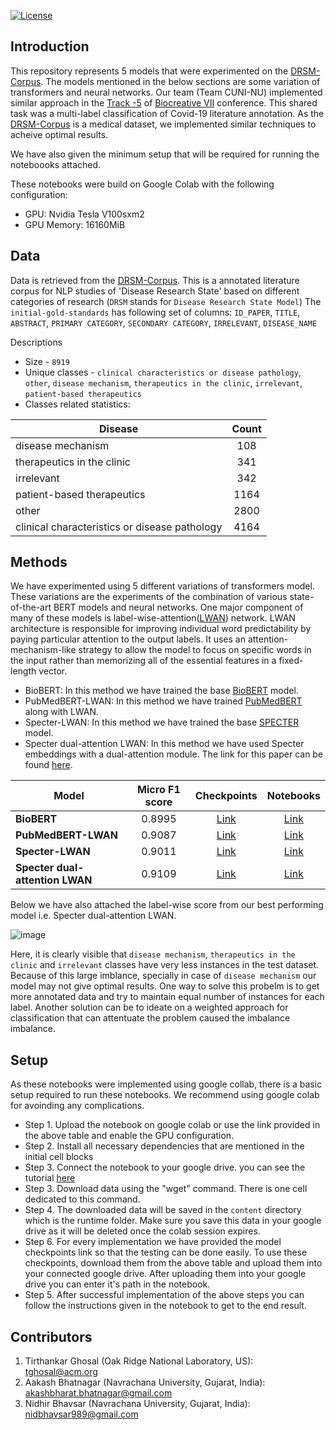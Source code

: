 [![License](https://img.shields.io/badge/License-Apache_2.0-blue.svg)](https://opensource.org/licenses/Apache-2.0)

## Introduction
This repository represents 5 models that were experimented on the [DRSM-Corpus](https://github.com/chanzuckerberg/DRSM-corpus). The models mentioned in the below sections are some variation of transformers and neural networks. Our team (Team CUNI-NU) implemented similar approach in the [Track -5](https://biocreative.bioinformatics.udel.edu/tasks/biocreative-vii/track-5/) of [Biocreative VII](https://biocreative.bioinformatics.udel.edu/tasks/biocreative-vii/) conference. This shared task was a multi-label classification of Covid-19 literature annotation. As the [DRSM-Corpus](https://github.com/chanzuckerberg/DRSM-corpus) is a medical dataset, we implemented similar techniques to acheive optimal results.

We have also given the minimum setup that will be required for running the noteboooks attached. 

These notebooks were build on Google Colab with the following configuration:

* GPU: Nvidia Tesla V100sxm2  
* GPU Memory: 16160MiB



## Data
Data is retrieved from the [DRSM-Corpus](https://github.com/chanzuckerberg/DRSM-corpus). This is a annotated literature corpus for NLP studies of 'Disease Research State' based on different categories of research (`DRSM` stands for `Disease Research State Model`)
The `initial-gold-standards` has following set of columns:
  `ID_PAPER`, `TITLE`, `ABSTRACT`, `PRIMARY CATEGORY`, `SECONDARY CATEGORY`, `IRRELEVANT`, `DISEASE_NAME`

Descriptions
* Size - `8919`
* Unique classes - `clinical characteristics or disease pathology`, `other`, `disease mechanism`, `therapeutics in the clinic`, `irrelevant`, `patient-based therapeutics`
* Classes related statistics:

| Disease                                       | Count |
|-----------------------------------------------|:-----:|
| disease mechanism                             | 108   |
| therapeutics in the clinic                    | 341   |
| irrelevant                                    | 342   |
| patient-based therapeutics                    | 1164  |     
| other                                         | 2800  |
| clinical characteristics or disease pathology | 4164  |


## Methods

We have experimented using 5 different variations of transformers model. These variations are the experiments of the combination of various state-of-the-art BERT models and neural networks. One major component of many of these models is label-wise-attention([LWAN](https://aclanthology.org/D18-1508/)) network. LWAN architecture is responsible for improving individual word predictability by paying particular attention to the output labels. It uses an attention-mechanism-like strategy to allow the model to focus on specific words in the input rather than memorizing all of the essential features in a fixed-length vector.


* BioBERT: In this method we have trained the base [BioBERT](https://huggingface.co/dmis-lab/biobert-v1.1) model. 
* PubMedBERT-LWAN: In this method we have trained [PubMedBERT](https://huggingface.co/microsoft/BiomedNLP-PubMedBERT-base-uncased-abstract-fulltext) along with LWAN.
* Specter-LWAN: In this method we have trained the base [SPECTER](https://huggingface.co/allenai/specter) model.
* Specter dual-attention LWAN: In this method we have used Specter embeddings with a dual-attention module. The link for this paper can be found [here](https://biocreative.bioinformatics.udel.edu/media/store/files/2021/TRACK5_pos_5_BC7_submission_188.pdf).

| Model                               | Micro F1 score |                                             Checkpoints                                            | Notebooks |                 
|-------------------------------------|:--------------:|:--------------------------------------------------------------------------------------------------:|:---------:|
| **BioBERT**                         |     0.8995     |     [Link](https://drive.google.com/file/d/1-hJESlTPM8St15hESS5-6hKeqnROJF_H/view?usp=sharing)     |    [Link](https://drive.google.com/file/d/1cCweWKvnS45XuR5alSnSJEe3OCGu_7C0/view?usp=sharing)    |     
| **PubMedBERT-LWAN**                 |     0.9087     |     [Link](https://drive.google.com/file/d/1-pP49V3cF9PsBxrOkEZNx8DS6lbkNmmF/view?usp=sharing)     |    [Link](https://drive.google.com/file/d/1SYzQDH9fkUHSwAHeZYbPCSU7Bece-dEM/view?usp=sharing)    |
| **Specter-LWAN**                    |     0.9011     |     [Link](https://drive.google.com/file/d/1-WmSFVFNXnrmPhTNvhebizHCQeOJmQ0X/view?usp=sharing)     |    [Link](https://colab.research.google.com/drive/1Eequmt9_sSmnRrA9lCTZ7qx_fzCHYVU2?usp=sharing)    |
| **Specter dual-attention LWAN**     |     0.9109     |     [Link](https://drive.google.com/file/d/1-pP49V3cF9PsBxrOkEZNx8DS6lbkNmmF/view?usp=sharing)     |    [Link](https://drive.google.com/file/d/1TcopvnmvFKWiHNBv_Nya5Xfb7ioWR7F1/view?usp=sharing)    | 

Below we have also attached the label-wise score from our best performing model i.e. Specter dual-attention LWAN.

![image](https://user-images.githubusercontent.com/44599944/150501432-6c842227-15f2-4e42-b257-7ccad76a8bf3.png)

Here, it is clearly visible that `disease mechanism`, `therapeutics in the clinic` and `irrelevant` classes have very less instances in the test dataset. Because of this large imblance, specially in case of `disease mechanism` our model may not give optimal results. One way to solve this probelm is to get more annotated data and try to maintain equal number of instances for each label. Another solution can be to ideate on a weighted approach for classification that can attentuate the problem caused the imbalance imbalance.

## Setup

As these notebooks were implemented using google collab, there is a basic setup required to run these notebooks. We recommend using google colab for avoinding any complications.

* Step 1. Upload the notebook on google colab or use the link provided in the above table and enable the GPU configuration.
* Step 2. Install all necessary dependencies that are mentioned in the initial cell blocks
* Step 3. Connect the notebook to your google drive. you can see the tutorial [here](https://colab.research.google.com/notebooks/io.ipynb)
* Step 3. Download data using the "wget" command. There is one cell dedicated to this command. 
* Step 4. The downloaded data will be saved in the `content` directory which is the runtime folder. Make sure you save this data in your google drive as it will be deleted once the colab session expires.
* Step 6. For every implementation we have provided the model checkpoints link so that the testing can be done easily. To use these checkpoints, download them from the above table and upload them into your connected google drive. After uploading them into your google drive you can enter it's path in the notebook.
* Step 5. After successful implementation of the above steps you can follow the instructions given in the notebook to get to the end result.

## Contributors

1. Tirthankar Ghosal (Oak Ridge National Laboratory, US):    tghosal@acm.org
2. Aakash Bhatnagar  (Navrachana University, Gujarat, India):  akashbharat.bhatnagar@gmail.com 
3. Nidhir Bhavsar    (Navrachana University, Gujarat, India):  nidbhavsar989@gmail.com


